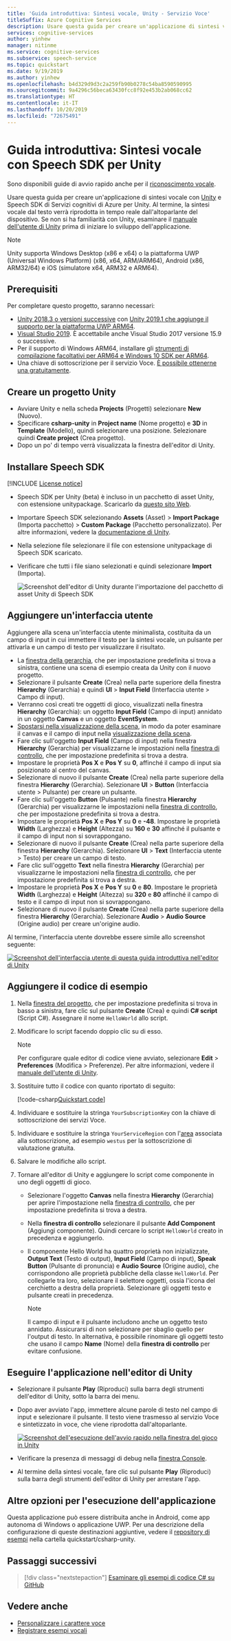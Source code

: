 ```yaml
---
title: 'Guida introduttiva: Sintesi vocale, Unity - Servizio Voce'
titleSuffix: Azure Cognitive Services
description: Usare questa guida per creare un'applicazione di sintesi vocale con Unity e Speech SDK per Unity. Al termine, la sintesi vocale dal testo verrà eseguita in tempo reale nell'altoparlante del dispositivo.
services: cognitive-services
author: yinhew
manager: nitinme
ms.service: cognitive-services
ms.subservice: speech-service
ms.topic: quickstart
ms.date: 9/19/2019
ms.author: yinhew
ms.openlocfilehash: b4d329d9d3c2a259fb90b0278c54ba8590590995
ms.sourcegitcommit: 9a4296c56beca63430fcc8f92e453b2ab068cc62
ms.translationtype: HT
ms.contentlocale: it-IT
ms.lasthandoff: 10/20/2019
ms.locfileid: "72675491"
---
```

# <a name="quickstart-synthesize-speech-with-the-speech-sdk-for-unity"></a>Guida introduttiva: Sintesi vocale con Speech SDK per Unity

Sono disponibili guide di avvio rapido anche per il [riconoscimento vocale](quickstart-csharp-unity.md).

Usare questa guida per creare un'applicazione di sintesi vocale con [Unity](https://unity3d.com/) e Speech SDK di Servizi cognitivi di Azure per Unity.
Al termine, la sintesi vocale dal testo verrà riprodotta in tempo reale dall'altoparlante del dispositivo.
Se non si ha familiarità con Unity, esaminare il [manuale dell'utente di Unity](https://docs.unity3d.com/Manual/UnityManual.html) prima di iniziare lo sviluppo dell'applicazione.

> [!NOTE]
> Unity supporta Windows Desktop (x86 e x64) o la piattaforma UWP (Universal Windows Platform) (x86, x64, ARM/ARM64), Android (x86, ARM32/64) e iOS (simulatore x64, ARM32 e ARM64).

## <a name="prerequisites"></a>Prerequisiti

Per completare questo progetto, saranno necessari:

* [Unity 2018.3 o versioni successive](https://store.unity.com/) con [Unity 2019.1 che aggiunge il supporto per la piattaforma UWP ARM64](https://blogs.unity3d.com/2019/04/16/introducing-unity-2019-1/#universal).
* [Visual Studio 2019](https://visualstudio.microsoft.com/downloads/). È accettabile anche Visual Studio 2017 versione 15.9 o successive.
* Per il supporto di Windows ARM64, installare gli [strumenti di compilazione facoltativi per ARM64 e Windows 10 SDK per ARM64](https://blogs.windows.com/buildingapps/2018/11/15/official-support-for-windows-10-on-arm-development/).
* Una chiave di sottoscrizione per il servizio Voce. [È possibile ottenerne una gratuitamente](get-started.md).

## <a name="create-a-unity-project"></a>Creare un progetto Unity

* Avviare Unity e nella scheda **Projects** (Progetti) selezionare **New** (Nuovo).
* Specificare **csharp-unity** in **Project name** (Nome progetto) e **3D** in **Template** (Modello), quindi selezionare una posizione.
  Selezionare quindi **Create project** (Crea progetto).
* Dopo un po' di tempo verrà visualizzata la finestra dell'editor di Unity.

## <a name="install-the-speech-sdk"></a>Installare Speech SDK

[!INCLUDE [License notice](../../../includes/cognitive-services-speech-service-license-notice.md)]

* Speech SDK per Unity (beta) è incluso in un pacchetto di asset Unity, con estensione unitypackage. Scaricarlo da [questo sito Web](https://aka.ms/csspeech/unitypackage).
* Importare Speech SDK selezionando **Assets** (Asset) > **Import Package** (Importa pacchetto) > **Custom Package** (Pacchetto personalizzato). Per altre informazioni, vedere la [documentazione di Unity](https://docs.unity3d.com/Manual/AssetPackages.html).
* Nella selezione file selezionare il file con estensione unitypackage di Speech SDK scaricato.
* Verificare che tutti i file siano selezionati e quindi selezionare **Import** (Importa).

  ![Screenshot dell'editor di Unity durante l'importazione del pacchetto di asset Unity di Speech SDK](media/sdk/qs-csharp-unity-01-import.png)

## <a name="add-a-ui"></a>Aggiungere un'interfaccia utente

Aggiungere alla scena un'interfaccia utente minimalista, costituita da un campo di input in cui immettere il testo per la sintesi vocale, un pulsante per attivarla e un campo di testo per visualizzare il risultato.

* La [finestra della gerarchia](https://docs.unity3d.com/Manual/Hierarchy.html), che per impostazione predefinita si trova a sinistra, contiene una scena di esempio creata da Unity con il nuovo progetto.
* Selezionare il pulsante **Create** (Crea) nella parte superiore della finestra **Hierarchy** (Gerarchia) e quindi **UI** > **Input Field** (Interfaccia utente > Campo di input).
* Verranno così creati tre oggetti di gioco, visualizzati nella finestra **Hierarchy** (Gerarchia): un oggetto **Input Field** (Campo di input) annidato in un oggetto **Canvas** e un oggetto **EventSystem**.
* [Spostarsi nella visualizzazione della scena](https://docs.unity3d.com/Manual/SceneViewNavigation.html), in modo da poter esaminare il canvas e il campo di input nella [visualizzazione della scena](https://docs.unity3d.com/Manual/UsingTheSceneView.html).
* Fare clic sull'oggetto **Input Field** (Campo di input) nella finestra **Hierarchy** (Gerarchia) per visualizzarne le impostazioni nella [finestra di controllo](https://docs.unity3d.com/Manual/UsingTheInspector.html), che per impostazione predefinita si trova a destra.
* Impostare le proprietà **Pos X** e **Pos Y** su **0**, affinché il campo di input sia posizionato al centro del canvas.
* Selezionare di nuovo il pulsante **Create** (Crea) nella parte superiore della finestra **Hierarchy** (Gerarchia). Selezionare **UI** > **Button** (Interfaccia utente > Pulsante) per creare un pulsante.
* Fare clic sull'oggetto **Button** (Pulsante) nella finestra **Hierarchy** (Gerarchia) per visualizzarne le impostazioni nella [finestra di controllo](https://docs.unity3d.com/Manual/UsingTheInspector.html), che per impostazione predefinita si trova a destra.
* Impostare le proprietà **Pos X** e **Pos Y** su **0** e **-48**. Impostare le proprietà **Width** (Larghezza) e **Height** (Altezza) su **160** e **30** affinché il pulsante e il campo di input non si sovrappongano.
* Selezionare di nuovo il pulsante **Create** (Crea) nella parte superiore della finestra **Hierarchy** (Gerarchia). Selezionare **UI** > **Text** (Interfaccia utente > Testo) per creare un campo di testo.
* Fare clic sull'oggetto **Text** nella finestra **Hierarchy** (Gerarchia) per visualizzarne le impostazioni nella [finestra di controllo](https://docs.unity3d.com/Manual/UsingTheInspector.html), che per impostazione predefinita si trova a destra.
* Impostare le proprietà **Pos X** e **Pos Y** su **0** e **80**. Impostare le proprietà **Width** (Larghezza) e **Height** (Altezza) su **320** e **80** affinché il campo di testo e il campo di input non si sovrappongano.
* Selezionare di nuovo il pulsante **Create** (Crea) nella parte superiore della finestra **Hierarchy** (Gerarchia). Selezionare **Audio** > **Audio Source** (Origine audio) per creare un'origine audio.

Al termine, l'interfaccia utente dovrebbe essere simile allo screenshot seguente:

[![Screenshot dell'interfaccia utente di questa guida introduttiva nell'editor di Unity](media/sdk/qs-tts-csharp-unity-ui-inline.png)](media/sdk/qs-tts-csharp-unity-ui-expanded.png#lightbox)

## <a name="add-the-sample-code"></a>Aggiungere il codice di esempio

1. Nella [finestra del progetto](https://docs.unity3d.com/Manual/ProjectView.html), che per impostazione predefinita si trova in basso a sinistra, fare clic sul pulsante **Create** (Crea) e quindi **C# script** (Script C#). Assegnare il nome `HelloWorld` allo script.

1. Modificare lo script facendo doppio clic su di esso.

   > [!NOTE]
   > Per configurare quale editor di codice viene avviato, selezionare **Edit** > **Preferences** (Modifica > Preferenze). Per altre informazioni, vedere il [manuale dell'utente di Unity](https://docs.unity3d.com/Manual/Preferences.html).

1. Sostituire tutto il codice con quanto riportato di seguito:

   [!code-csharp[Quickstart code](~/samples-cognitive-services-speech-sdk/quickstart/text-to-speech/csharp-unity/Assets/Scripts/HelloWorld.cs#code)]

1. Individuare e sostituire la stringa `YourSubscriptionKey` con la chiave di sottoscrizione dei servizi Voce.

1. Individuare e sostituire la stringa `YourServiceRegion` con l'[area](regions.md) associata alla sottoscrizione, ad esempio `westus` per la sottoscrizione di valutazione gratuita.

1. Salvare le modifiche allo script.

1. Tornare all'editor di Unity e aggiungere lo script come componente in uno degli oggetti di gioco.

   * Selezionare l'oggetto **Canvas** nella finestra **Hierarchy** (Gerarchia) per aprire l'impostazione nella [finestra di controllo](https://docs.unity3d.com/Manual/UsingTheInspector.html), che per impostazione predefinita si trova a destra.
   * Nella **finestra di controllo** selezionare il pulsante **Add Component** (Aggiungi componente). Quindi cercare lo script `HelloWorld` creato in precedenza e aggiungerlo.
   * Il componente Hello World ha quattro proprietà non inizializzate, **Output Text** (Testo di output), **Input Field** (Campo di input), **Speak Button** (Pulsante di pronuncia) e **Audio Source** (Origine audio), che corrispondono alle proprietà pubbliche della classe `HelloWorld`.
     Per collegarle tra loro, selezionare il selettore oggetti, ossia l'icona del cerchietto a destra della proprietà. Selezionare gli oggetti testo e pulsante creati in precedenza.

     > [!NOTE]
     > Il campo di input e il pulsante includono anche un oggetto testo annidato. Assicurarsi di non selezionare per sbaglio quello per l'output di testo. In alternativa, è possibile rinominare gli oggetti testo che usano il campo **Name** (Nome) della **finestra di controllo** per evitare confusione.

## <a name="run-the-application-in-the-unity-editor"></a>Eseguire l'applicazione nell'editor di Unity

* Selezionare il pulsante **Play** (Riproduci) sulla barra degli strumenti dell'editor di Unity, sotto la barra dei menu.
* Dopo aver avviato l'app, immettere alcune parole di testo nel campo di input e selezionare il pulsante. Il testo viene trasmesso al servizio Voce e sintetizzato in voce, che viene riprodotta dall'altoparlante.

  [![Screenshot dell'esecuzione dell'avvio rapido nella finestra del gioco in Unity](media/sdk/qs-tts-csharp-unity-output-inline.png)](media/sdk/qs-tts-csharp-unity-output-expanded.png#lightbox)

* Verificare la presenza di messaggi di debug nella [finestra Console](https://docs.unity3d.com/Manual/Console.html).
* Al termine della sintesi vocale, fare clic sul pulsante **Play** (Riproduci) sulla barra degli strumenti dell'editor di Unity per arrestare l'app.

## <a name="additional-options-to-run-this-application"></a>Altre opzioni per l'esecuzione dell'applicazione

Questa applicazione può essere distribuita anche in Android, come app autonoma di Windows o applicazione UWP.
Per una descrizione della configurazione di queste destinazioni aggiuntive, vedere il [repository di esempi](https://aka.ms/csspeech/samples) nella cartella quickstart/csharp-unity.

## <a name="next-steps"></a>Passaggi successivi

> [!div class="nextstepaction"]
> [Esaminare gli esempi di codice C# su GitHub](https://aka.ms/csspeech/samples)

## <a name="see-also"></a>Vedere anche

- [Personalizzare i carattere voce](how-to-customize-voice-font.md)
- [Registrare esempi vocali](record-custom-voice-samples.md)
